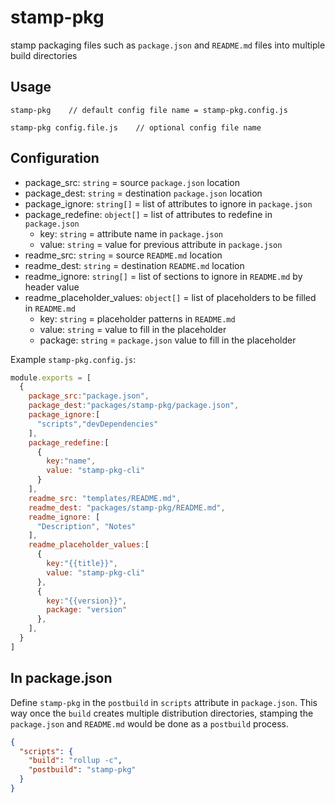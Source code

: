 # stamp-pkg
stamp packaging files such as ```package.json``` and ```README.md``` files into multiple build directories

## Usage
```
stamp-pkg    // default config file name = stamp-pkg.config.js
```
```
stamp-pkg config.file.js    // optional config file name
```

## Configuration
- package_src: ```string``` = source ```package.json``` location
- package_dest: ```string``` = destination ```package.json``` location
- package_ignore: ```string[]``` = list of attributes to ignore in ```package.json```
- package_redefine: ```object[]``` = list of attributes to redefine in ```package.json```
  - key: ```string``` = attribute name in ```package.json```
  - value: ```string``` = value for previous attribute in ```package.json```
- readme_src: ```string``` = source ```README.md``` location
- readme_dest: ```string``` = destination ```README.md``` location
- readme_ignore: ```string[]``` = list of sections to ignore in ```README.md``` by header value
- readme_placeholder_values: ```object[]``` = list of placeholders to be filled in ```README.md```
  - key: ```string``` = placeholder patterns in ```README.md```
  - value: ```string``` = value to fill in the placeholder
  - package: ```string``` = ```package.json``` value to fill in the placeholder


Example ```stamp-pkg.config.js```:
```js
module.exports = [
  {
    package_src:"package.json",
    package_dest:"packages/stamp-pkg/package.json",
    package_ignore:[
      "scripts","devDependencies"
    ],
    package_redefine:[
      {
        key:"name",
        value: "stamp-pkg-cli"
      }
    ],
    readme_src: "templates/README.md",
    readme_dest: "packages/stamp-pkg/README.md",
    readme_ignore: [
      "Description", "Notes"
    ],
    readme_placeholder_values:[
      {
        key:"{{title}}",
        value: "stamp-pkg-cli"
      },
      {
        key:"{{version}}",
        package: "version"
      },
    ],
  }
]
```

## In package.json
Define ```stamp-pkg``` in the ```postbuild``` in ```scripts``` attribute in ```package.json```. This way once the ```build``` creates multiple distribution directories, stamping the ```package.json``` and ```README.md``` would be done as a ```postbuild``` process.
```json
{
  "scripts": {
    "build": "rollup -c",
    "postbuild": "stamp-pkg"
  }
}
```

